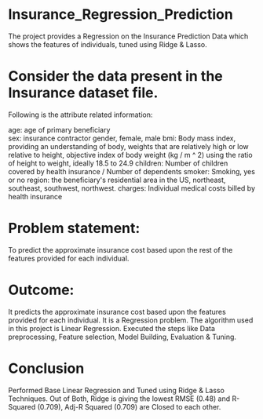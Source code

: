 # Insurance_Regression_Prediction
The project provides a Regression on the Insurance Prediction Data which shows the features of individuals, tuned using Ridge &amp; Lasso.

# Consider the data present in the Insurance dataset file.
Following is the attribute related information:

age: age of primary beneficiary<br>
sex: insurance contractor gender, female, male
bmi: Body mass index, providing an understanding of body, weights that are relatively high or low relative to height, objective index of body weight (kg / m ^ 2) using the ratio of height to weight, ideally 18.5 to 24.9
children: Number of children covered by health insurance / Number of dependents
smoker: Smoking, yes or no
region: the beneficiary's residential area in the US, northeast, southeast, southwest, northwest.
charges: Individual medical costs billed by health insurance


# Problem statement: 
To predict the approximate insurance cost based upon the rest of the features provided for each individual.

# Outcome:
It predicts the approximate insurance cost based upon the features provided for each individual. It is a Regression problem. The algorithm used in this project is Linear Regression. Executed the steps like Data preprocessing, Feature selection, Model Building, Evaluation & Tuning.

# Conclusion
Performed Base Linear Regression and Tuned using Ridge & Lasso Techniques. Out of Both, Ridge is giving the lowest RMSE (0.48) and R-Squared (0.709), Adj-R Squared (0.709) are Closed to each other.
